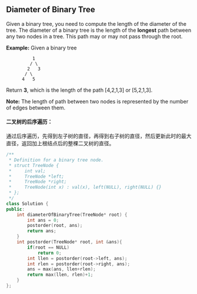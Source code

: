 ## Diameter of Binary Tree

Given a binary tree, you need to compute the length of the diameter of the tree. The diameter of a binary tree is the length of the **longest** path between any two nodes in a tree. This path may or may not pass through the root.

**Example:**
Given a binary tree

```
          1
         / \
        2   3
       / \     
      4   5    
```

Return **3**, which is the length of the path [4,2,1,3] or [5,2,1,3].

**Note:** The length of path between two nodes is represented by the number of edges between them.

#### 二叉树的后序遍历：

​		通过后序遍历，先得到左子树的直径，再得到右子树的直径，然后更新此时的最大直径，返回加上根结点后的整棵二叉树的直径。

```c++
/**
 * Definition for a binary tree node.
 * struct TreeNode {
 *     int val;
 *     TreeNode *left;
 *     TreeNode *right;
 *     TreeNode(int x) : val(x), left(NULL), right(NULL) {}
 * };
 */
class Solution {
public:
    int diameterOfBinaryTree(TreeNode* root) {
        int ans = 0;
        postorder(root, ans);
        return ans;
    }
    int postorder(TreeNode* root, int &ans){
        if(root == NULL)
            return 0;
        int llen = postorder(root->left, ans);
        int rlen = postorder(root->right, ans);
        ans = max(ans, llen+rlen);
        return max(llen, rlen)+1;
    }
};
```

